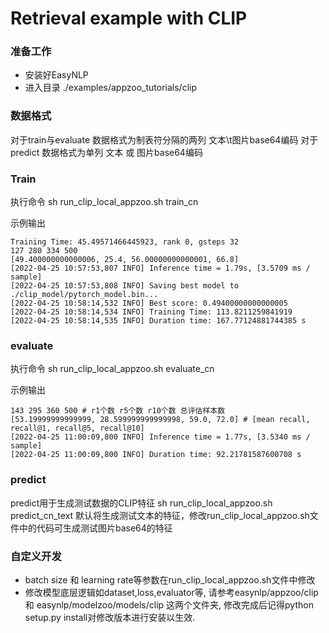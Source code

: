 # Retrieval example with CLIP

### 准备工作
* 安装好EasyNLP
* 进入目录 ./examples/appzoo_tutorials/clip

### 数据格式
对于train与evaluate 数据格式为制表符分隔的两列 文本\t图片base64编码
对于predict 数据格式为单列 文本 或 图片base64编码

### Train
执行命令 sh run_clip_local_appzoo.sh train_cn

示例输出
```
Training Time: 45.49571466445923, rank 0, gsteps 32
127 280 334 500
[49.400000000000006, 25.4, 56.00000000000001, 66.8]
[2022-04-25 10:57:53,807 INFO] Inference time = 1.79s, [3.5709 ms / sample] 
[2022-04-25 10:57:53,808 INFO] Saving best model to ./clip_model/pytorch_model.bin...
[2022-04-25 10:58:14,532 INFO] Best score: 0.49400000000000005
[2022-04-25 10:58:14,534 INFO] Training Time: 113.8211259841919
[2022-04-25 10:58:14,535 INFO] Duration time: 167.77124881744385 s
```

### evaluate
执行命令 sh run_clip_local_appzoo.sh evaluate_cn

示例输出
```
143 295 360 500 # r1个数 r5个数 r10个数 总评估样本数
[53.19999999999999, 28.599999999999998, 59.0, 72.0] # [mean recall, recall@1, recall@5, recall@10]
[2022-04-25 11:00:09,800 INFO] Inference time = 1.77s, [3.5340 ms / sample] 
[2022-04-25 11:00:09,800 INFO] Duration time: 92.21781587600708 s
```

### predict
predict用于生成测试数据的CLIP特征
sh run_clip_local_appzoo.sh predict_cn_text
默认将生成测试文本的特征，修改run_clip_local_appzoo.sh文件中的代码可生成测试图片base64的特征

### 自定义开发
* batch size 和 learning rate等参数在run_clip_local_appzoo.sh文件中修改
* 修改模型底层逻辑如dataset,loss,evaluator等, 请参考easynlp/appzoo/clip 和 easynlp/modelzoo/models/clip 这两个文件夹, 修改完成后记得python setup.py install对修改版本进行安装以生效.

